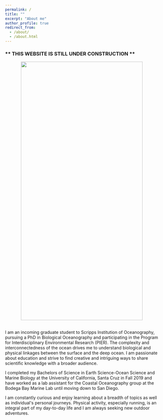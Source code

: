```yaml
---
permalink: /
title: ""
excerpt: "About me"
author_profile: true
redirect_from: 
  - /about/
  - /about.html
---
```


### ** THIS WEBSITE IS STILL UNDER CONSTRUCTION **

<center>
    <div>
<img src="/images/giraween.JPG" width="400" height="850"/>
    </div>
</center>
<br>

I am an incoming graduate student to Scripps Institution of Oceanography, pursuing a PhD in Biological Oceanography and participating in the Program for Interdisciplinary Environmental Research (PIER). The complexity and interconnectedness of the ocean drives me to understand biological and physical linkages between the surface and the deep ocean. I am passionate about education and strive to find creative and intriguing ways to share scientific knowledge with a broader audience.

I completed my Bachelors of Science in Earth Science-Ocean Science and Marine Biology at the University of California, Santa Cruz in Fall 2019 and have worked as a lab assistant for the Coastal Oceanography group at the Bodega Bay Marine Lab until moving down to San Diego.

I am constantly curious and enjoy learning about a breadth of topics as well as individual's personal journeys. Physical activity, especially running, is an integral part of my day-to-day life and I am always seeking new outdoor adventures. 